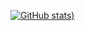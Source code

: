 [![GitHub stats](https://github-readme-stats.vercel.app/api/wakatime?username=shyu216&layout=compact))](https://github.com/shyu216)
